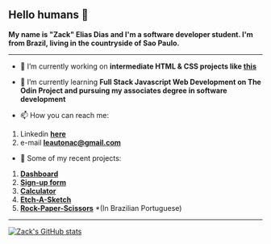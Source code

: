 ## Hello humans 👋

**My name is "Zack" Elias Dias and I'm a software developer student. I'm from Brazil, living in the countryside of Sao Paulo.**

----

- 🔭 I’m currently working on **intermediate HTML & CSS projects like [this](https://zackgrid.github.io/admin-dashboard/)**

- 🌱 I’m currently learning **Full Stack Javascript Web Development on The Odin Project and pursuing my associates degree in software development**

- 📫 How you can reach me:
1. Linkedin **[here](https://www.linkedin.com/in/elias-dias-0aa35321b)**
2. e-mail **leautonac@gmail.com**

- :open_file_folder: Some of my recent projects:

1. **[Dashboard](https://zackgrid.github.io/admin-dashboard/)**
2. **[Sign-up form](https://zackgrid.github.io/sign-up-form/)**
3. **[Calculator](https://zackgrid.github.io/calculator/)**
4. **[Etch-A-Sketch](https://zackgrid.github.io/etch-a-sketch/)**
5. **[Rock-Paper-Scissors](https://zackgrid.github.io/rock-paper-scissors/)** *(In Brazilian Portuguese)

-------------

[![Zack's GitHub stats](https://github-readme-stats.vercel.app/api?username=ZackGrid&theme=tokyonight&show_icons=true)](https://github.com/ZackGrid/github-readme-stats)

<!--
**ZackGrid/ZackGrid** is a ✨ _special_ ✨ repository because its `README.md` (this file) appears on your GitHub profile.

Here are some ideas to get you started:

- 🔭 I’m currently working on ...
- 🌱 I’m currently learning ...
- 👯 I’m looking to collaborate on ...
- 🤔 I’m looking for help with ...
- 💬 Ask me about ...
- 📫 How to reach me: ...
- 😄 Pronouns: ...
- ⚡ Fun fact: ...
-->
